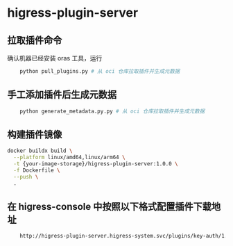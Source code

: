 # higress-plugin-server
## 拉取插件命令
确认机器已经安装 oras 工具，运行
```bash
    python pull_plugins.py # 从 oci 仓库拉取插件并生成元数据
```
## 手工添加插件后生成元数据
```bash
    python generate_metadata.py.py # 从 oci 仓库拉取插件并生成元数据
```
## 构建插件镜像
```bash
docker buildx build \
  --platform linux/amd64,linux/arm64 \
  -t {your-image-storage}/higress-plugin-server:1.0.0 \
  -f Dockerfile \
  --push \
  .
```
## 在 higress-console 中按照以下格式配置插件下载地址
```bash
    http://higress-plugin-server.higress-system.svc/plugins/key-auth/1.0.0/plugin.wasm
```
